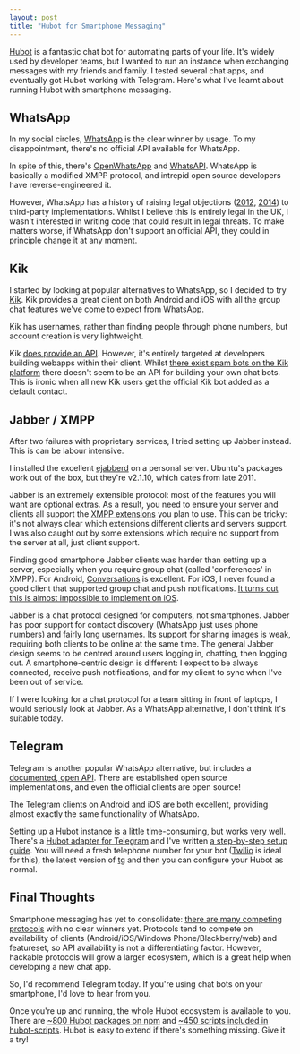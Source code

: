 ```yaml
--- 
layout: post
title: "Hubot for Smartphone Messaging"
---
```


[Hubot](https://hubot.github.com/) is a fantastic chat bot for
automating parts of your life. It's widely used by developer teams,
but I wanted to run an instance when exchanging messages with my
friends and family. I tested several chat apps, and eventually got Hubot
working with Telegram. Here's what I've learnt about running Hubot with
smartphone messaging.

## WhatsApp

In my social circles, [WhatsApp](https://www.whatsapp.com/) is the
clear winner by usage. To my disappointment, there's no official API
available for WhatsApp.

In spite of this, there's [OpenWhatsApp](http://openwhatsapp.org/) and
[WhatsAPI](https://github.com/venomous0x/WhatsAPI). WhatsApp is
basically a modified XMPP protocol, and intrepid open source
developers have reverse-engineered it.

However, WhatsApp has a history of raising legal objections
([2012](http://www.h-online.com/security/news/item/WhatsApp-threatens-legal-action-against-API-developers-1716912.html),
[2014](https://github.com/github/dmca/blob/master/2014-02-12-WhatsApp.md))
to third-party implementations. Whilst I believe this is entirely
legal in the UK, I wasn't interested in writing code that could result
in legal threats. To make matters worse, if WhatsApp don't support an
official API, they could in principle change it at any moment.

## Kik

I started by looking at popular alternatives to WhatsApp, so I decided
to try [Kik](http://kik.com/). Kik provides a great client on both
Android and iOS with all the group chat features we've come to expect
from WhatsApp.

Kik has usernames, rather than finding people through phone numbers,
but account creation is very lightweight.

Kik [does provide an API](http://dev.kik.com/). However, it's entirely
targeted at developers building webapps within their client. Whilst
[there exist spam bots on the Kik platform](http://www.forbes.com/sites/parmyolson/2014/08/20/kik-porn-bot-spammers/)
there doesn't seem to be an API for building your own chat bots. This
is ironic when all new Kik users get the official Kik bot added as a
default contact.

## Jabber / XMPP

After two failures with proprietary services, I tried setting up Jabber
instead. This is can be labour intensive.

I installed the excellent [ejabberd](https://www.ejabberd.im/) on a
personal server. Ubuntu's packages work out of the box, but they're
v2.1.10, which dates from late 2011.

Jabber is an extremely extensible protocol: most of the features you
will want are optional extras. As a result, you need to ensure your
server and clients all support the
[XMPP extensions](http://xmpp.org/xmpp-protocols/xmpp-extensions/) you
plan to use. This can be tricky: it's not always clear which
extensions different clients and servers support. I was also caught
out by some extensions which require no support from the server at
all, just client support.

Finding good smartphone Jabber clients was harder than setting up a
server, especially when you require group chat (called 'conferences'
in XMPP). For Android,
[Conversations](https://github.com/siacs/Conversations) is excellent.
For iOS, I never found a good client that supported group chat and
push
notifications.
[It turns out this is almost impossible to implement on iOS](https://chatsecure.org/blog/fixing-the-xmpp-push-problem/).

Jabber is a chat protocol designed for computers, not
smartphones. Jabber has poor support for contact discovery (WhatsApp
just uses phone numbers) and fairly long usernames. Its support for
sharing images is weak, requiring both clients to be online at the
same time. The general Jabber design seems to be centred around users
logging in, chatting, then logging out. A smartphone-centric design is
different: I expect to be always connected, receive push
notifications, and for my client to sync when I've been out of
service.

If I were looking for a chat protocol for a team sitting in front of
laptops, I would seriously look at Jabber. As a WhatsApp alternative,
I don't think it's suitable today.

## Telegram

Telegram is another popular WhatsApp alternative, but includes a
[documented, open API](https://core.telegram.org/api). There are
established open source implementations, and even the official clients
are open source!

The Telegram clients on Android and iOS are both excellent, providing
almost exactly the same functionality of WhatsApp.

Setting up a Hubot instance is a little time-consuming, but works very
well. There's a
[Hubot adapter for Telegram](https://github.com/zenitraM/hubot-tg/)
and I've written
[a step-by-step setup guide](https://github.com/zenitraM/hubot-tg/pull/4). You
will need a fresh telephone number for your bot
([Twilio](http://twilio.com/) is ideal for this), the latest version
of [tg](https://github.com/vysheng/tg) and then you can configure your
Hubot as normal.

## Final Thoughts

Smartphone messaging has yet to consolidate:
[there are many competing protocols](http://blogs.wsj.com/digits/2014/02/20/why-facebook-bought-whatsapp-in-a-single-chart/)
with no clear winners yet. Protocols tend to compete on availability
of clients (Android/iOS/Windows Phone/Blackberry/web) and featureset,
so API availability is not a differentiating factor. However, hackable
protocols will grow a larger ecosystem, which is a great help when
developing a new chat app.

So, I'd recommend Telegram today. If you're using chat bots on
your smartphone, I'd love to hear from you. 

Once you're up and running, the whole Hubot ecosystem is available to
you. There are
[~800 Hubot packages on npm](https://www.npmjs.com/search?q=hubot) and
[~450 scripts included in hubot-scripts](https://github.com/github/hubot-scripts/tree/master/src/scripts). Hubot
is easy to extend if there's something missing. Give it a try!
